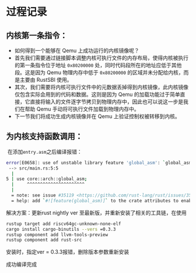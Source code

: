 

# 过程记录

## 内核第一条指令：

* 如何得到一个能够在 Qemu 上成功运行的内核镜像呢？
* 首先我们需要通过链接脚本调整内核可执行文件的内存布局，使得内核被执行的第一条指令位于地址 `0x80200000` 处，同时代码段所在的地址应低于其他段。这是因为 Qemu 物理内存中低于 `0x80200000` 的区域并未分配给内核，而是主要由 RustSBI 使用。
* 其次，我们需要将内核可执行文件中的元数据丢掉得到内核镜像，此内核镜像仅包含实际会用到的代码和数据。这则是因为 Qemu 的加载功能过于简单直接，它直接将输入的文件逐字节拷贝到物理内存中，因此也可以说这一步是我们在帮助 Qemu 手动将可执行文件加载到物理内存中。
* 下一节我们将成功生成内核镜像并在 Qemu 上验证控制权被转移到内核。

## 为内核支持函数调用：

​	在添加`entry.asm`之后编译报错：

```bash
error[E0658]: use of unstable library feature 'global_asm': `global_asm!` is not stable enough for use and is subject to change
 --> src/main.rs:5:5
  |
5 | use core::arch::global_asm;
  |     ^^^^^^^^^^^^^^^^^^^^^^
  |
  = note: see issue #35119 <https://github.com/rust-lang/rust/issues/35119> for more information
  = help: add `#![feature(global_asm)]` to the crate attributes to enable
```

解决方案：更新rust nightly ver 至最新版，并重新安装了相关的工具链，在使用

```bash
rustup target add riscv64gc-unknown-none-elf
cargo install cargo-binutils --vers =0.3.3
rustup component add llvm-tools-preview
rustup component add rust-src
```

安装时，指定ver = 0.3.3报错，删除版本参数重新安装

成功编译完成

